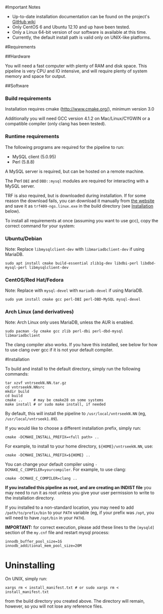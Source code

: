 #Important Notes

- Up-to-date installation documentation can be found on the project's
[GitHub wiki](https://github.com/yzhernand/VNTRseek/wiki)
- Only CentOS 6 and Ubuntu 12.10 and up have been tested.
- Only a Linux 64-bit version of our software is available at this time.
- Currently, the default install path is valid only on UNIX-like
platforms.

#Requirements


##Hardware

You will need a fast computer with plenty of RAM and disk space. This pipeline
is very CPU and IO intensive, and will require plenty of system memory and
space for output.

##Software

### Build requirements
Installation requires cmake (http://www.cmake.org/), minimum version 3.0

Additionally you will need GCC version 4.1.2 on Mac/Linux/CYGWIN or
a compatible compiler (only clang has been tested).

### Runtime requirements
The following programs are required for the pipeline to run:

- MySQL client (5.0.95)
- Perl (5.8.8)

A MySQL server is required, but can be hosted on a remote machine.

The Perl `DBI` and `DBD::mysql` modules are required for interacting
with a MySQL server.

TRF is also required, but is downloaded during installation. If for some
reason the download fails, you can download it manually from
[the website](http://tandem.bu.edu/trf/trf409.linux64.download.html)
and save it as `trf409-ngs.linux.exe` in the build directory (see [Installation](#installation)
below).

To install all requirements at once (assuming you want to use gcc), copy the correct
command for your system:

### Ubuntu/Debian

Note: Replace `libmysqlclient-dev` with `libmariadbclient-dev` if using MariaDB.

```
sudo apt install cmake build-essential zlib1g-dev libdbi-perl libdbd-mysql-perl libmysqlclient-dev
```

### CentOS/Red Hat/Fedora

Note: Replace with `mysql-devel` with `mariadb-devel` if using MariaDB.

```
sudo yum install cmake gcc perl-DBI perl-DBD-MySQL mysql-devel
```

### Arch Linux (and derivatives)

Note: Arch Linux only uses MariaDB, unless the AUR is enabled.

```
sudo pacman -Sy cmake gcc zlib perl-dbi perl-dbd-mysql libmariadbclient
```

The clang compiler also works. If you have this installed, see below for how
to use clang over gcc if it is not your default compiler.

#Installation

To build and install to the default directory, simply run the following commands:

    tar xzvf vntrseekN.NN.tar.gz
    cd vntrseekN.NNsrc
	mkdir build
	cd build
	cmake ..     # may be cmake28 on some systems
	make install # or sudo make install, if needed

By default, this will install the pipeline to `/usr/local/vntrseekN.NN` (eg,
`/usr/local/vntrseek1.09`).

If you would like to choose a different installation prefix, simply run:

	cmake -DCMAKE_INSTALL_PREFIX=<full path> ..

For example, to install to your home directory, `${HOME}/vntrseekN.NN`, use:

	cmake -DCMAKE_INSTALL_PREFIX=${HOME} ..

You can change your default compiler using `-DCMAKE_C_COMPILER=yourcompiler`.
For example, to use clang:

    cmake -DCMAKE_C_COMPILER=clang ..

**If you installed this pipeline as root, and are creating an INDIST
file** you may need to run it as root unless you give your user
permission to write to the installation directory.

If you installed to a non-standard location, you may need to add
`/path/to/prefix/bin` to your `PATH` variable (eg, if your prefix
was `/opt`, you will need to have `/opt/bin` in your `PATH`).

**IMPORTANT:** for correct execution, please add these lines to the
`[mysqld]` section of the `my.cnf` file and restart mysql process:

    innodb_buffer_pool_size=1G
    innodb_additional_mem_pool_size=20M

# Uninstalling

On UNIX, simply run:

	xargs rm < install_manifest.txt # or sudo xargs rm < install_manifest.txt

from the build directory you created above. The directory will
remain, however, so you will not lose any reference files.
